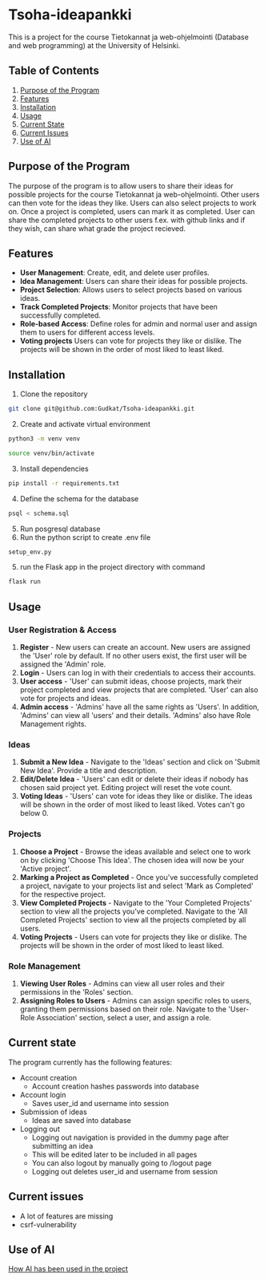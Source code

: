 # Tsoha-ideapankki
This is a project for the course Tietokannat ja web-ohjelmointi (Database and web programming) at the University of Helsinki.

## Table of Contents

1. [Purpose of the Program](#purpose-of-the-program)
2. [Features](#features)
3. [Installation](#installation)
4. [Usage](#usage)
5. [Current State](#current-state)
6. [Current Issues](#current-issues)
7. [Use of AI](#use-of-ai)


## Purpose of the Program

The purpose of the program is to allow users to share their ideas for possible projects for the course Tietokannat ja web-ohjelmointi. Other users can then vote for the ideas they like. Users can also select projects to work on. Once a project is completed, users can mark it as completed. User can share the completed projects to other users f.ex. with github links and if they wish, can share what grade the project recieved.

## Features

- **User Management**: Create, edit, and delete user profiles.
- **Idea Management**: Users can share their ideas for possible projects.
- **Project Selection**: Allows users to select projects based on various ideas.
- **Track Completed Projects**: Monitor projects that have been successfully completed.
- **Role-based Access**: Define roles for admin and normal user and assign them to users for different access levels.
- **Voting projects** Users can vote for projects they like or dislike. The projects will be shown in the order of most liked to least liked.

## Installation
1. Clone the repository
```bash
git clone git@github.com:Gudkat/Tsoha-ideapankki.git
```
2. Create and activate virtual environment
```bash
python3 -m venv venv
```
```bash
source venv/bin/activate
```
3. Install dependencies
```bash
pip install -r requirements.txt
```
4. Define the schema for the database
```bash
psql < schema.sql
```
5. Run posgresql database
6. Run the python script to create .env file
```bash
setup_env.py
``` 
5. run the Flask app in the project directory with command
```bash
flask run
```

## Usage

### User Registration & Access

1. **Register** - New users can create an account. New users are assigned the 'User' role by default. If no other users exist, the first user will be assigned the 'Admin' role.
2. **Login** - Users can log in with their credentials to access their accounts.
3. **User access** - 'User' can submit ideas, choose projects, mark their project completed and view projects that are completed. 'User' can also vote for projects and ideas.
4. **Admin access** - 'Admins' have all the same rights as 'Users'. In addition, 'Admins' can view all 'users' and their details. 'Admins' also have Role Management rights.

### Ideas

1. **Submit a New Idea** - Navigate to the 'Ideas' section and click on 'Submit New Idea'. Provide a title and description.
2. **Edit/Delete Idea** - 'Users' can edit or delete their ideas if nobody has chosen said project yet. Editing project will reset the vote count.
3. **Voting Ideas** - 'Users' can vote for ideas they like or dislike. The ideas will be shown in the order of most liked to least liked. Votes can't go below 0.

### Projects

1. **Choose a Project** - Browse the ideas available and select one to work on by clicking 'Choose This Idea'. The chosen idea will now be your 'Active project'.
2. **Marking a Project as Completed** - Once you've successfully completed a project, navigate to your projects list and select 'Mark as Completed' for the respective project.
3. **View Completed Projects** - Navigate to the 'Your Completed Projects' section to view all the projects you've completed. Navigate to the 'All Completed Projects' section to view all the projects completed by all users.
4. **Voting Projects** - Users can vote for projects they like or dislike. The projects will be shown in the order of most liked to least liked.

### Role Management

1. **Viewing User Roles** - Admins can view all user roles and their permissions in the 'Roles' section.
2. **Assigning Roles to Users** - Admins can assign specific roles to users, granting them permissions based on their role. Navigate to the 'User-Role Association' section, select a user, and assign a role.

## Current state
The program currently has the following features:
* Account creation
  * Account creation hashes passwords into database
* Account login
  * Saves user_id and username into session
* Submission of ideas
  * Ideas are saved into database
* Logging out
  * Logging out navigation is provided in the dummy page after submitting an idea
  * This will be edited later to be included in all pages
  * You can also logout by manually going to /logout page
  * Logging out deletes user_id and username from session
 
 ## Current issues
 * A lot of features are missing
 * csrf-vulnerability

## Use of AI
[How AI has been used in the project](https://github.com/Gudkat/Tsoha-ideapankki/blob/main/docs/use_of_ai.md)
